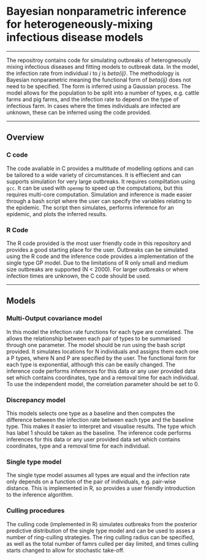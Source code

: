 # Bayesian nonparametric inference for heterogeneously-mixing infectious disease models
---
The repositroy contains code for simulating outbreaks of heterogneously mixing infectious diseases and fitting models to outbreak data. In the model, the infection rate from individual _i_ to _j_ is _beta{ij}_. The methodology is Bayesian nonparametric meaning the functional form of _beta{ij}_ does not need to be specified. The form is inferred using a Gaussian process. The model allows for the population to be split into a number of types, e.g. cattle farms and pig farms, and the infection rate to depend on the type of infectious farm. In cases where the times individuals are infected are unknown, these can be inferred using the code provided. 

---

## Overview

### C code
The code avaliable in C provides a multitude of modelling options and can be tailored to a wide variety of circumstances. It is effiecient and can supports simulation for very large outbreaks. It requires compiltation using `gcc`. It can be used with `openmp` to speed up the computations, but this requires multi-core computation. Simulation and inference is made easier through a bash script where the user can specify the variables relating to the epidemic. The script then simulates, performs inference for an epidemic, and plots the inferred results. 

### R Code
The R code provided is the most user friendly code in this repository and provides a good starting place for the user. Outbreaks can be simulated using the R code and the inference code provides a implementation of the single type GP model. Due to the limitations of R only small and medium size outbreaks are supported (N < 2000). For larger outbreaks or where infection times are unknown, the C code should be used. 

---

## Models

### Multi-Output covariance model
In this model the infection rate functions for each type are correlated. The allows the relationship between each pair of types to be summarised through one parameter. The model should be run using the bash script provided. It simulates locations for N individuals and assigns them each one a P types, where N and P are specified by the user. The functional form for each type is exponential, although this can be easily changed. The inference code performs inferences for this data or any user provided data set which contains coordinates, type and a removal time for each individual. To use the independent model, the correlation parameter should be set to 0. 

### Discrepancy model
This models selects one type as a baseline and then computes the difference between the infection rate between each type and the baseline type. This makes it easier to interpret and visualise results. The type which has label 1 should be taken as the baseline. The inference code performs inferences for this data or any user provided data set which contains coordinates, type and a removal time for each individual.

### Single type model
The single type model assumes all types are equal and the infection rate only depends on a function of the pair of individuals, e.g. pair-wise distance. This is implemented in R, so provides a user friendly introduction to the inference algorithm. 

### Culling procedures
The culling code (implemented in R) simulates outbreaks from the posterior predictive distribution of the single type model and can be used to asses a number of ring-culling strategies. The ring culling radius can be specified, as well as the total number of famrs culled per day limited, and times culling starts changed to allow for stochastic take-off. 

